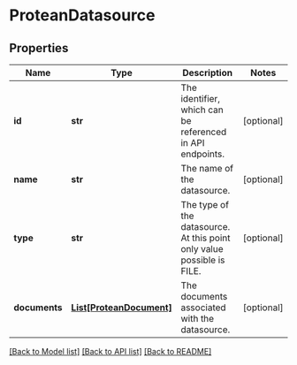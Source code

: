 # ProteanDatasource


## Properties

Name | Type | Description | Notes
------------ | ------------- | ------------- | -------------
**id** | **str** | The identifier, which can be referenced in API endpoints. | [optional] 
**name** | **str** | The name of the datasource. | [optional] 
**type** | **str** | The type of the datasource. At this point only value possible is FILE. | [optional] 
**documents** | [**List[ProteanDocument]**](ProteanDocument.md) | The documents associated with the datasource. | [optional] 

[[Back to Model list]](../README.md#documentation-for-models) [[Back to API list]](../README.md#documentation-for-api-endpoints) [[Back to README]](../README.md)


